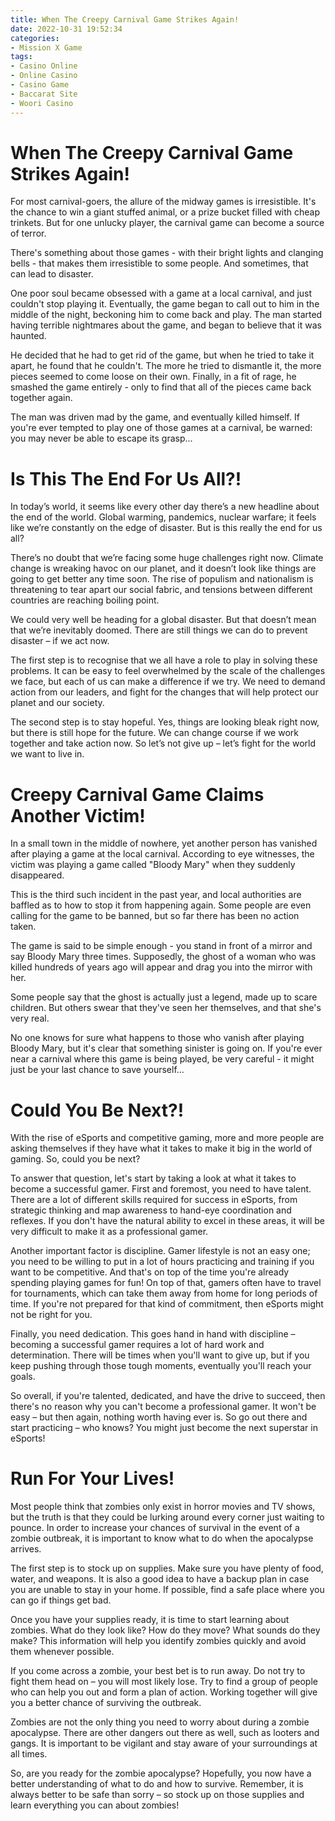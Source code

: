 ```yaml
---
title: When The Creepy Carnival Game Strikes Again!
date: 2022-10-31 19:52:34
categories:
- Mission X Game
tags:
- Casino Online
- Online Casino
- Casino Game
- Baccarat Site
- Woori Casino
---
```



#  When The Creepy Carnival Game Strikes Again!

For most carnival-goers, the allure of the midway games is irresistible. It's the chance to win a giant stuffed animal, or a prize bucket filled with cheap trinkets. But for one unlucky player, the carnival game can become a source of terror.

There's something about those games - with their bright lights and clanging bells - that makes them irresistible to some people. And sometimes, that can lead to disaster.

One poor soul became obsessed with a game at a local carnival, and just couldn't stop playing it. Eventually, the game began to call out to him in the middle of the night, beckoning him to come back and play. The man started having terrible nightmares about the game, and began to believe that it was haunted.

He decided that he had to get rid of the game, but when he tried to take it apart, he found that he couldn't. The more he tried to dismantle it, the more pieces seemed to come loose on their own. Finally, in a fit of rage, he smashed the game entirely - only to find that all of the pieces came back together again.

The man was driven mad by the game, and eventually killed himself. If you're ever tempted to play one of those games at a carnival, be warned: you may never be able to escape its grasp...

#  Is This The End For Us All?!

In today’s world, it seems like every other day there’s a new headline about the end of the world. Global warming, pandemics, nuclear warfare; it feels like we’re constantly on the edge of disaster. But is this really the end for us all?

There’s no doubt that we’re facing some huge challenges right now. Climate change is wreaking havoc on our planet, and it doesn’t look like things are going to get better any time soon. The rise of populism and nationalism is threatening to tear apart our social fabric, and tensions between different countries are reaching boiling point.

We could very well be heading for a global disaster. But that doesn’t mean that we’re inevitably doomed. There are still things we can do to prevent disaster – if we act now.

The first step is to recognise that we all have a role to play in solving these problems. It can be easy to feel overwhelmed by the scale of the challenges we face, but each of us can make a difference if we try. We need to demand action from our leaders, and fight for the changes that will help protect our planet and our society.

The second step is to stay hopeful. Yes, things are looking bleak right now, but there is still hope for the future. We can change course if we work together and take action now. So let’s not give up – let’s fight for the world we want to live in.

#  Creepy Carnival Game Claims Another Victim!

In a small town in the middle of nowhere, yet another person has vanished after playing a game at the local carnival. According to eye witnesses, the victim was playing a game called "Bloody Mary" when they suddenly disappeared.

This is the third such incident in the past year, and local authorities are baffled as to how to stop it from happening again. Some people are even calling for the game to be banned, but so far there has been no action taken.

The game is said to be simple enough - you stand in front of a mirror and say Bloody Mary three times. Supposedly, the ghost of a woman who was killed hundreds of years ago will appear and drag you into the mirror with her.

Some people say that the ghost is actually just a legend, made up to scare children. But others swear that they've seen her themselves, and that she's very real.

No one knows for sure what happens to those who vanish after playing Bloody Mary, but it's clear that something sinister is going on. If you're ever near a carnival where this game is being played, be very careful - it might just be your last chance to save yourself...

#  Could You Be Next?!

With the rise of eSports and competitive gaming, more and more people are asking themselves if they have what it takes to make it big in the world of gaming. So, could you be next?

To answer that question, let's start by taking a look at what it takes to become a successful gamer. First and foremost, you need to have talent. There are a lot of different skills required for success in eSports, from strategic thinking and map awareness to hand-eye coordination and reflexes. If you don't have the natural ability to excel in these areas, it will be very difficult to make it as a professional gamer.

Another important factor is discipline. Gamer lifestyle is not an easy one; you need to be willing to put in a lot of hours practicing and training if you want to be competitive. And that's on top of the time you're already spending playing games for fun! On top of that, gamers often have to travel for tournaments, which can take them away from home for long periods of time. If you're not prepared for that kind of commitment, then eSports might not be right for you.

Finally, you need dedication. This goes hand in hand with discipline – becoming a successful gamer requires a lot of hard work and determination. There will be times when you'll want to give up, but if you keep pushing through those tough moments, eventually you'll reach your goals.

So overall, if you're talented, dedicated, and have the drive to succeed, then there's no reason why you can't become a professional gamer. It won't be easy – but then again, nothing worth having ever is. So go out there and start practicing – who knows? You might just become the next superstar in eSports!

#  Run For Your Lives!

Most people think that zombies only exist in horror movies and TV shows, but the truth is that they could be lurking around every corner just waiting to pounce. In order to increase your chances of survival in the event of a zombie outbreak, it is important to know what to do when the apocalypse arrives.

The first step is to stock up on supplies. Make sure you have plenty of food, water, and weapons. It is also a good idea to have a backup plan in case you are unable to stay in your home. If possible, find a safe place where you can go if things get bad.

Once you have your supplies ready, it is time to start learning about zombies. What do they look like? How do they move? What sounds do they make? This information will help you identify zombies quickly and avoid them whenever possible.

If you come across a zombie, your best bet is to run away. Do not try to fight them head on – you will most likely lose. Try to find a group of people who can help you out and form a plan of action. Working together will give you a better chance of surviving the outbreak.

Zombies are not the only thing you need to worry about during a zombie apocalypse. There are other dangers out there as well, such as looters and gangs. It is important to be vigilant and stay aware of your surroundings at all times.

So, are you ready for the zombie apocalypse? Hopefully, you now have a better understanding of what to do and how to survive. Remember, it is always better to be safe than sorry – so stock up on those supplies and learn everything you can about zombies!